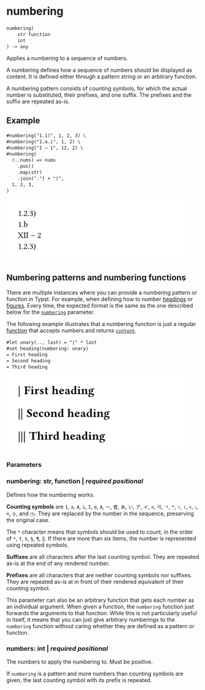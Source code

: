 
# numbering

```
numbering(
    str function
    int
) -> any
```
Applies a numbering to a sequence of numbers.

A numbering defines how a sequence of numbers should be displayed as
content. It is defined either through a pattern string or an arbitrary
function.

A numbering pattern consists of counting symbols, for which the actual
number is substituted, their prefixes, and one suffix. The prefixes and
the suffix are repeated as-is.

## Example

<div class="previewed-code">

    #numbering("1.1)", 1, 2, 3) \
    #numbering("1.a.i", 1, 2) \
    #numbering("I – 1", 12, 2) \
    #numbering(
      (..nums) => nums
        .pos()
        .map(str)
        .join(".") + ")",
      1, 2, 3,
    )

<div class="preview">

![Preview](/assets/5623388f19513634c27192c702a4d0b1.png)

</div>

</div>

## Numbering patterns and numbering functions

There are multiple instances where you can provide a numbering pattern
or function in Typst. For example, when defining how to number
[headings](/reference/model/heading/) or
[figures](/reference/model/figure/). Every time, the expected format is
the same as the one described below for the
[`numbering`](/reference/model/numbering/#parameters-numbering)
parameter.

The following example illustrates that a numbering function is just a
regular [function](/reference/foundations/function/ "function") that
accepts numbers and returns
[`content`](/reference/foundations/content/ "`content`").

<div class="previewed-code">

    #let unary(.., last) = "|" * last
    #set heading(numbering: unary)
    = First heading
    = Second heading
    = Third heading

<div class="preview">

![Preview](/assets/cb7636c53e8f2982779c917acbd6dc3f.png)

</div>

</div>


### Parameters


### numbering: str, function | _required_ _positional_

Defines how the numbering works.

**Counting symbols** are `1`, `a`, `A`, `i`, `I`, `α`, `Α`, `一`, `壹`,
`あ`, `い`, `ア`, `イ`, `א`, `가`, `ㄱ`, `*`, `١`, `۱`, `१`, `১`, `ক`,
`①`, and `⓵`. They are replaced by the number in the sequence,
preserving the original case.

The `*` character means that symbols should be used to count, in the
order of `*`, `†`, `‡`, `§`, `¶`, `‖`. If there are more than six items,
the number is represented using repeated symbols.

**Suffixes** are all characters after the last counting symbol. They are
repeated as-is at the end of any rendered number.

**Prefixes** are all characters that are neither counting symbols nor
suffixes. They are repeated as-is at in front of their rendered
equivalent of their counting symbol.

This parameter can also be an arbitrary function that gets each number
as an individual argument. When given a function, the `numbering`
function just forwards the arguments to that function. While this is not
particularly useful in itself, it means that you can just give arbitrary
numberings to the `numbering` function without caring whether they are
defined as a pattern or function.


### numbers: int | _required_ _positional_

The numbers to apply the numbering to. Must be positive.

If `numbering` is a pattern and more numbers than counting symbols are
given, the last counting symbol with its prefix is repeated.

